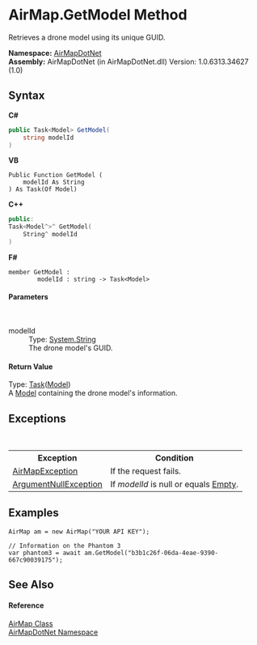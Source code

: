 # AirMap.GetModel Method 
 

Retrieves a drone model using its unique GUID.

**Namespace:**&nbsp;<a href="b5783ccd-d544-c2c9-c0be-1f622d02460a">AirMapDotNet</a><br />**Assembly:**&nbsp;AirMapDotNet (in AirMapDotNet.dll) Version: 1.0.6313.34627 (1.0)

## Syntax

**C#**<br />
``` C#
public Task<Model> GetModel(
	string modelId
)
```

**VB**<br />
``` VB
Public Function GetModel ( 
	modelId As String
) As Task(Of Model)
```

**C++**<br />
``` C++
public:
Task<Model^>^ GetModel(
	String^ modelId
)
```

**F#**<br />
``` F#
member GetModel : 
        modelId : string -> Task<Model> 

```


#### Parameters
&nbsp;<dl><dt>modelId</dt><dd>Type: <a href="http://msdn2.microsoft.com/en-us/library/s1wwdcbf" target="_blank">System.String</a><br />The drone model's GUID.</dd></dl>

#### Return Value
Type: <a href="http://msdn2.microsoft.com/en-us/library/dd321424" target="_blank">Task</a>(<a href="ebda4016-f549-93a3-bd14-37621729e72f">Model</a>)<br />A <a href="ebda4016-f549-93a3-bd14-37621729e72f">Model</a> containing the drone model's information.

## Exceptions
&nbsp;<table><tr><th>Exception</th><th>Condition</th></tr><tr><td><a href="d82ff8cb-4e8e-4f49-2c4c-a1d978cbdb1c">AirMapException</a></td><td>If the request fails.</td></tr><tr><td><a href="http://msdn2.microsoft.com/en-us/library/27426hcy" target="_blank">ArgumentNullException</a></td><td>If *modelId* is null or equals <a href="http://msdn2.microsoft.com/en-us/library/74wsya52" target="_blank">Empty</a>.</td></tr></table>

## Examples

```
AirMap am = new AirMap("YOUR API KEY");

// Information on the Phantom 3
var phantom3 = await am.GetModel("b3b1c26f-06da-4eae-9390-667c90039175");
```


## See Also


#### Reference
<a href="5026f4ac-baf9-76bd-7dc0-4a111dd014fb">AirMap Class</a><br /><a href="b5783ccd-d544-c2c9-c0be-1f622d02460a">AirMapDotNet Namespace</a><br />